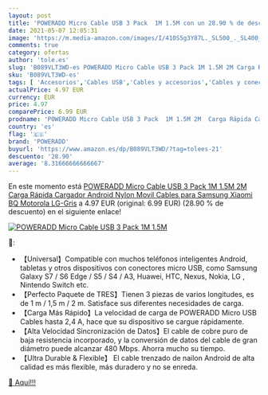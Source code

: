 ```yaml
---
layout: post
title: 'POWERADD Micro Cable USB 3 Pack  1M 1.5M con un 28.90 % de descuento'
date: 2021-05-07 12:05:31
image: 'https://m.media-amazon.com/images/I/410S5g3Y87L._SL500_._SL400_.jpg'
comments: true
category: ofertas
author: 'tole.es'
slug: 'B089VLT3WD-es POWERADD Micro Cable USB 3 Pack 1M 1.5M 2M Carga Rápida...'
sku: 'B089VLT3WD-es'
tags: [ 'Accesorios','Cables USB','Cables y accesorios','Cables y conectores','Informática','android','poweradd', ]
actualPrice: 4.97 EUR
currency: EUR
price: 4.97
comparePrice: 6.99 EUR
prodname: 'POWERADD Micro Cable USB 3 Pack  1M 1.5M 2M  Carga Rápida Cargador Android Nylon Movil Cables para Samsung  Xiaomi  BQ  Motorola  LG-Gris'
country: 'es'
flag: '🇪🇸'
brand: 'POWERADD'
buyurl: 'https://www.amazon.es/dp/B089VLT3WD/?tag=tolees-21'
descuento: '28.90'
average: '8.31666666666667'
---
```


En este momento está [POWERADD Micro Cable USB 3 Pack  1M 1.5M 2M  Carga Rápida Cargador Android Nylon Movil Cables para Samsung  Xiaomi  BQ  Motorola  LG-Gris](https://www.amazon.es/dp/B089VLT3WD/?tag=tolees-21) a 4.97 EUR (original: 6.99 EUR) (28.90 %  de descuento) en el siguiente enlace!

[![POWERADD Micro Cable USB 3 Pack  1M 1.5M](https://m.media-amazon.com/images/I/410S5g3Y87L._SL500_._SL400_.jpg)](https://www.amazon.es/dp/B089VLT3WD/?tag=tolees-21)

🔎:

- 【Universal】Compatible con muchos teléfonos inteligentes Android, tabletas y otros dispositivos con conectores micro USB, como Samsung Galaxy S7 / S6 Edge / S5 / S4 / A3, Huawei, HTC, Nexus, Nokia, LG , Nintendo Switch etc.
- 【Perfecto Paquete de TRES】Tienen 3 piezas de varios longitudes, es de 1 m / 1,5 m / 2 m. Satisface sus diferentes necesidades de carga.
- 【Carga Más Rápido】La velocidad de carga de POWERADD Micro USB Cables hasta 2,4 A, hace que su dispositivo se cargue rápidamente.
- 【Alta Velocidad Sincronización de Datos】El cable de cobre puro de baja resistencia incorporado, y la conversión de datos del cable de gran diámetro puede alcanzar 480 Mbps. Ahorra mucho su tiempo.
- 【Ultra Durable & Flexible】 El cable trenzado de nailon Android de alta calidad es más flexible, más duradero y no se enreda.

[🛒 Aquí!!!](https://www.amazon.es/dp/B089VLT3WD/?tag=tolees-21)
